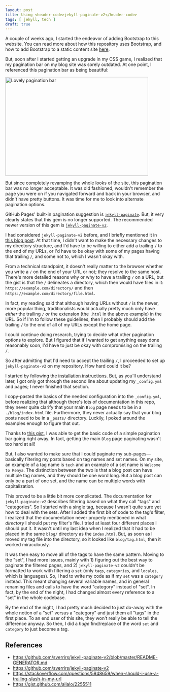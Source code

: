 ```yaml
---
layout: post
title: Using <header-code>jekyll-paginate-v2</header-code>
tags: [ jekyll, tech ]
draft: true
---
```


A couple of weeks ago, I started the endeavor of adding Bootstrap to this website. You can read more about how this repository uses Bootstrap, and how to add Bootstrap to a static content site [here](/blog/posts/2019-12-17-adding-bootstrap-to-your-static-content-site/).

But, soon after I started getting an upgrade in my CSS game, I realized that my pagination bar on my blog site was sorely outdated. At one point, I referenced this pagination bar as being beautiful:

<div class="text-center">
  <a data-flickr-embed="true" href="https://www.flickr.com/photos/184539266@N08/48741504061/in/album-72157710863695862/" title="lovely_pagination_bar"><img class="my-image" src="https://live.staticflickr.com/65535/48741504061_7ebbd630fa.jpg" width="450" height="311" alt="Lovely pagination bar"></a>
</div>

But since completely revamping the whole looks of the site, this pagination bar was no longer acceptable. It was old fashioned, wouldn't remember the page you were on if you navigated forward and back in your browser, and didn't have pretty buttons. It was time for me to look into alternate pagination options.

GitHub Pages' built-in pagination suggestion is <a href="https://github.com/jekyll/jekyll-paginate" target="_blank">`jekyll-paginate`</a>. But, it very clearly states that this gem is no longer supported. The recommended newer version of this gem is <a href="https://github.com/sverrirs/jekyll-paginate-v2" target="_blank">`jekyll-paginate-v2`</a>.

I had considered `jekyll-paginate-v2` before, and I briefly mentioned it in <a href="/blog/posts/2019-09-12-adding-pagination-without-jekyll/" target="_blank">this blog post</a>. At that time, I didn't want to make the necessary changes to my directory structure, and I'd have to be willing to either add a trailing `/` to the end of my URLs, or I'd have to be okay with some of my pages having that trailing `/`, and some not to, which I wasn't okay with.

From a technical standpoint, it doesn't really matter to the browser whether you write a `/` on the end of your URL or not; they resolve to the same host. There's more detailed reasons why or why to have a trailing `/` on a URL, but the gist is that the `/` delineates a directory, which then would have files in it: `https://example.com/directory/` and then `https://example.com/directory/file.html`.

In fact, my reading said that although having URLs without `/` is the newer, more popular thing, traditionalists would actually pretty much only have _either_ the trailing `/` _or_ the extension (the `.html` in the above example) in the URL. So if I'm to follow these guidelines, then I probably should add the trailing `/` to the end of all of my URLs except the home page.

I could continue doing research, trying to decide what other pagination options to explore. But I figured that if I wanted to get anything easy done reasonably soon, I'd have to just be okay with compromising on the trailing `/`.

So after admitting that I'd need to accept the trailing `/`, I proceeded to set up `jekyll-paginate-v2` on my repository. How hard could it be?

I started by following the <a href="https://github.com/sverrirs/jekyll-paginate-v2#installation" target="_blank">installation instructions</a>. But, as you'll understand later, I got only got through the second line about updating my `_config.yml` and pages; I never finished that section.

I copy-pasted the basics of the needed configuration into the `_config.yml`, before realizing that although there's lots of documentation in this repo, they never quite clarify that your main `Blog` page needs to be in a `./blog/index.html` file. Furthermore, they never actually say that your blog posts need to be in a `_posts/` directory. Luckily, I poked around the examples enough to figure that out.

Thanks to <a href="https://gist.github.com/alialo/2255511">this gist</a>, I was able to get the basic code of a simple pagination bar going right away. In fact, getting the main `Blog` page paginating wasn't too hard at all!

But, I also wanted to make sure that I could paginate my sub-pages—basically filtering my posts based on tag names and set names. On my site, an example of a tag name is `tech` and an example of a set name is `Welcome to Kenya`. The distinction between the two is that a blog post can have multiple tag names, and they should be one word long. But a blog post can only be a part of one set, and the name can be multiple words with capitalization.

This proved to be a little bit more complicated. The documentation for `jekyll-paginate-v2` describes filtering based on what they call "tags" and "categories". So I started with a single tag, because I wasn't quite sure yet how to deal with the sets. After I added the first bit of code to the tag's filter, I realized that the documentation never properly mentioned in what _directory_ I should put my filter's file. I tried at least four different places I should put it. It wasn't until my last idea when I realized that it had to be placed in the same `blog/` directory as the `index.html`. But, as soon as I moved my tag file into the directory, so it looked like `blog/tag.html`, then it worked miraculously.

It was then easy to move all of the tags to have the same pattern. Moving to the "set", I had more issues, mainly with 1) figuring out the best way to paginate the filtered pages, and 2) `jekyll-paginate-v2` couldn't be formatted to work with filtering a `set` (only `tags`, `categories`, and `locales`, which is languages). So, I had to write my code as if my `set` was a `category` instead. This meant changing several variable names, and in general renaming files and calls to have the word "category" instead of "set". In fact, by the end of the night, I had changed almost every reference to a "set" in the whole codebase.

By the end of the night, I had pretty much decided to just do-away with the whole notion of a "set" versus a "category" and just them all "tags" in the first place. To an end user of this site, they won't really be able to tell the difference anyway. So then, I did a _huge_ find/replace of the word `set` and `category` to just become a tag.

## References
* https://github.com/sverrirs/jekyll-paginate-v2/blob/master/README-GENERATOR.md
* https://github.com/sverrirs/jekyll-paginate-v2
* https://stackoverflow.com/questions/5948659/when-should-i-use-a-trailing-slash-in-my-url
* https://gist.github.com/alialo/2255511
